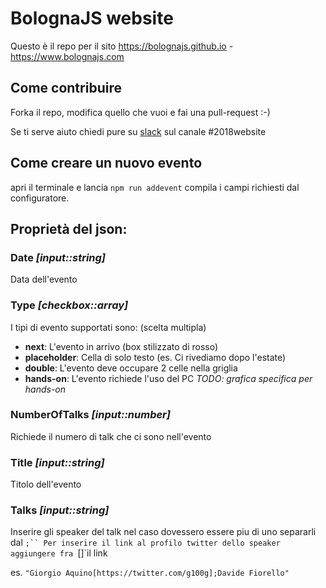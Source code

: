 # BolognaJS website

Questo è il repo per il sito https://bolognajs.github.io - https://www.bolognajs.com

## Come contribuire

Forka il repo, modifica quello che vuoi e fai una pull-request :-)

Se ti serve aiuto chiedi pure su [slack](bolognajs.slack.com) sul canale #2018website

## Come creare un nuovo evento

apri il terminale e lancia `npm run addevent` compila i campi richiesti dal configuratore.

## Proprietà del json:
### Date *[input::string]*
Data dell'evento

### Type *[checkbox::array]*
I tipi di evento supportati sono: (scelta multipla)

- **next**: L'evento in arrivo (box stilizzato di rosso)
- **placeholder**: Cella di solo testo (es. Ci rivediamo dopo l'estate)
- **double**: L'evento deve occupare 2 celle nella griglia
- **hands-on**: L'evento richiede l'uso del PC *TODO: grafica specifica per hands-on*

### NumberOfTalks *[input::number]*
Richiede il numero di talk che ci sono nell'evento

### Title *[input::string]*
Titolo dell'evento

### Talks *[input::string]*
Inserire gli speaker del talk nel caso dovessero essere piu di uno separarli dal `;``
Per inserire il link al profilo twitter dello speaker aggiungere fra `[]`il link

es. `"Giorgio Aquino[https://twitter.com/g100g];Davide Fiorello"`
